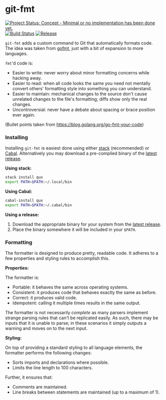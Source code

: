 # git-fmt

[![Project Status: Concept - Minimal or no implementation has been done yet.](http://www.repostatus.org/badges/1.0.0/concept.svg)](http://www.repostatus.org/#concept)
[![Build Status](https://travis-ci.org/hjwylde/git-fmt.svg?branch=master)](https://travis-ci.org/hjwylde/git-fmt)
[![Release](https://img.shields.io/github/release/hjwylde/git-fmt.svg)](https://github.com/hjwylde/git-fmt/releases/latest)

`git-fmt` adds a custom command to Git that automatically formats code.
The idea was taken from [gofmt](https://golang.org/cmd/gofmt/), just with a bit of expansion to more
    languages.

`fmt`'d code is:

* Easier to write: never worry about minor formatting concerns while hacking away.
* Easier to read: when all code looks the same you need not mentally convert others' formatting
  style into something you can understand.
* Easier to maintain: mechanical changes to the source don't cause unrelated changes to the file's
  formatting; diffs show only the real changes.
* Uncontroversial: never have a debate about spacing or brace position ever again.

(Bullet points taken from https://blog.golang.org/go-fmt-your-code)

### Installing

Installing `git-fmt` is easiest done using either
    [stack](https://github.com/commercialhaskell/stack) (recommended) or
    [Cabal](https://github.com/haskell/cabal).
Alternatively you may download a pre-compiled binary of the
    [latest release](https://github.com/hjwylde/git-fmt/releases/latest).

**Using stack:**

```bash
stack install qux
export PATH=$PATH:~/.local/bin
```

**Using Cabal:**

```bash
cabal-install qux
export PATH=$PATH:~/.cabal/bin
```

**Using a release:**

1. Download the appropriate binary for your system from the [latest release](https://github.com/hjwylde/git-fmt/releases/latest).
2. Place the binary somewhere it will be included in your `$PATH`.

### Formatting

The formatter is designed to produce pretty, readable code.
It adheres to a few properties and styling rules to accomplish this.

**Properties:**

The formatter is:
* Portable: it behaves the same across operating systems.
* Consistent: it produces code that behaves exactly the same as before.
* Correct: it produces valid code.
* Idempotent: calling it multiple times results in the same output.

The formatter is not necessarily _complete_ as many parsers implement strange parsing rules that
    can't be replicated easily.
As such, there may be inputs that it is unable to parse;
    in these scenarios it simply outputs a warning and moves on to the next input.

**Styling:**

On top of providing a standard styling to all language elements,
    the formatter performs the following changes:
* Sorts imports and declarations where possible.
* Limits the line length to 100 characters.

Further, it ensures that:
* Comments are maintained.
* Line breaks between statements are maintained (up to a maximum of 1).

